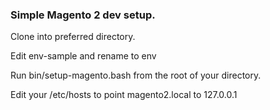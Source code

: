 ### Simple Magento 2 dev setup.

Clone into preferred directory.

Edit env-sample and rename to env

Run bin/setup-magento.bash from the root of your directory.

Edit your /etc/hosts to point magento2.local to 127.0.0.1
